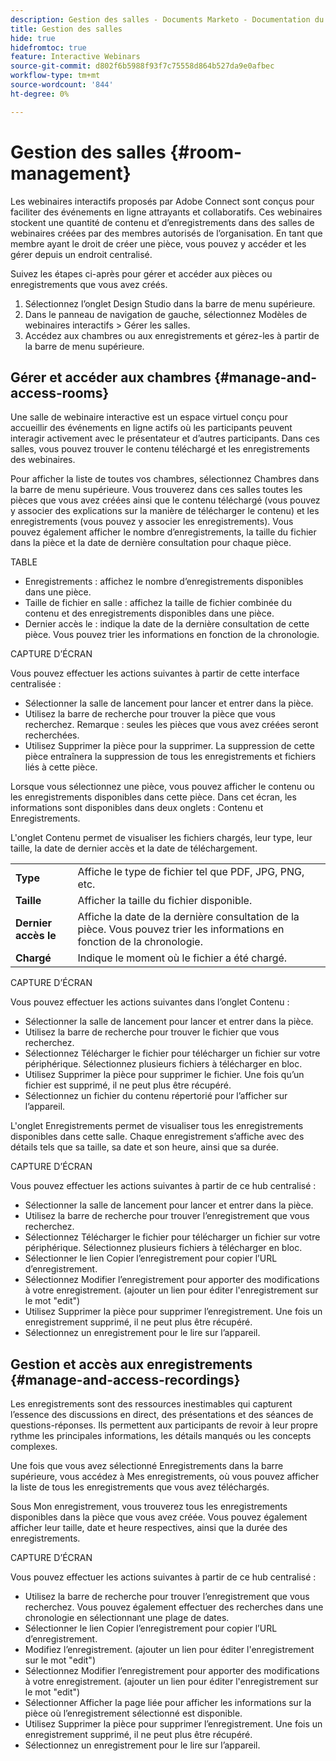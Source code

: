 ```yaml
---
description: Gestion des salles - Documents Marketo - Documentation du produit
title: Gestion des salles
hide: true
hidefromtoc: true
feature: Interactive Webinars
source-git-commit: d802f6b5988f93f7c75558d864b527da9e0afbec
workflow-type: tm+mt
source-wordcount: '844'
ht-degree: 0%

---
```


# Gestion des salles {#room-management}

Les webinaires interactifs proposés par Adobe Connect sont conçus pour faciliter des événements en ligne attrayants et collaboratifs. Ces webinaires stockent une quantité de contenu et d’enregistrements dans des salles de webinaires créées par des membres autorisés de l’organisation. En tant que membre ayant le droit de créer une pièce, vous pouvez y accéder et les gérer depuis un endroit centralisé.

Suivez les étapes ci-après pour gérer et accéder aux pièces ou enregistrements que vous avez créés.

1. Sélectionnez l’onglet Design Studio dans la barre de menu supérieure.
1. Dans le panneau de navigation de gauche, sélectionnez Modèles de webinaires interactifs > Gérer les salles.
1. Accédez aux chambres ou aux enregistrements et gérez-les à partir de la barre de menu supérieure.

## Gérer et accéder aux chambres {#manage-and-access-rooms}

Une salle de webinaire interactive est un espace virtuel conçu pour accueillir des événements en ligne actifs où les participants peuvent interagir activement avec le présentateur et d’autres participants. Dans ces salles, vous pouvez trouver le contenu téléchargé et les enregistrements des webinaires.

Pour afficher la liste de toutes vos chambres, sélectionnez Chambres dans la barre de menu supérieure. Vous trouverez dans ces salles toutes les pièces que vous avez créées ainsi que le contenu téléchargé (vous pouvez y associer des explications sur la manière de télécharger le contenu) et les enregistrements (vous pouvez y associer les enregistrements). Vous pouvez également afficher le nombre d’enregistrements, la taille du fichier dans la pièce et la date de dernière consultation pour chaque pièce.

TABLE

* Enregistrements : affichez le nombre d’enregistrements disponibles dans une pièce.
* Taille de fichier en salle : affichez la taille de fichier combinée du contenu et des enregistrements disponibles dans une pièce.
* Dernier accès le : indique la date de la dernière consultation de cette pièce. Vous pouvez trier les informations en fonction de la chronologie.

CAPTURE D’ÉCRAN

Vous pouvez effectuer les actions suivantes à partir de cette interface centralisée :

* Sélectionner la salle de lancement   pour lancer et entrer dans la pièce.
* Utilisez la barre de recherche pour trouver la pièce que vous recherchez.
Remarque : seules les pièces que vous avez créées seront recherchées.
* Utilisez Supprimer la pièce pour la supprimer. La suppression de cette pièce entraînera la suppression de tous les enregistrements et fichiers liés à cette pièce.

Lorsque vous sélectionnez une pièce, vous pouvez afficher le contenu ou les enregistrements disponibles dans cette pièce. Dans cet écran, les informations sont disponibles dans deux onglets : Contenu et Enregistrements.

L&#39;onglet Contenu permet de visualiser les fichiers chargés, leur type, leur taille, la date de dernier accès et la date de téléchargement.

<table><tbody>
  <tr>
    <td><b>Type</td>
    <td>Affiche le type de fichier tel que PDF, JPG, PNG, etc.</td>
  </tr>
  <tr>
    <td><b>Taille</td>
    <td>Afficher la taille du fichier disponible.</td>
  </tr>
  <tr>
    <td><b>Dernier accès le</td>
    <td>Affiche la date de la dernière consultation de la pièce. Vous pouvez trier les informations en fonction de la chronologie.</td>
  </tr>
  <tr>
    <td><b>Chargé</td>
    <td>Indique le moment où le fichier a été chargé.</td>
  </tr>
</tbody>
</table>

CAPTURE D’ÉCRAN

Vous pouvez effectuer les actions suivantes dans l’onglet Contenu :

* Sélectionner la salle de lancement   pour lancer et entrer dans la pièce.
* Utilisez la barre de recherche pour trouver le fichier que vous recherchez.
* Sélectionnez Télécharger le fichier pour télécharger un fichier sur votre périphérique. Sélectionnez plusieurs fichiers à télécharger en bloc.
* Utilisez Supprimer la pièce pour supprimer le fichier. Une fois qu’un fichier est supprimé, il ne peut plus être récupéré.
* Sélectionnez un fichier du contenu répertorié pour l’afficher sur l’appareil.

L&#39;onglet Enregistrements permet de visualiser tous les enregistrements disponibles dans cette salle. Chaque enregistrement s’affiche avec des détails tels que sa taille, sa date et son heure, ainsi que sa durée.

CAPTURE D’ÉCRAN

Vous pouvez effectuer les actions suivantes à partir de ce hub centralisé :

* Sélectionner la salle de lancement   pour lancer et entrer dans la pièce.
* Utilisez la barre de recherche pour trouver l’enregistrement que vous recherchez.
* Sélectionnez Télécharger le fichier pour télécharger un fichier sur votre périphérique. Sélectionnez plusieurs fichiers à télécharger en bloc.
* Sélectionner le lien Copier l’enregistrement   pour copier l’URL d’enregistrement.
* Sélectionnez Modifier l’enregistrement pour apporter des modifications à votre enregistrement. (ajouter un lien pour éditer l&#39;enregistrement sur le mot &quot;edit&quot;)
* Utilisez Supprimer la pièce pour supprimer l’enregistrement. Une fois un enregistrement supprimé, il ne peut plus être récupéré.
* Sélectionnez un enregistrement pour le lire sur l’appareil.

## Gestion et accès aux enregistrements {#manage-and-access-recordings}

Les enregistrements sont des ressources inestimables qui capturent l’essence des discussions en direct, des présentations et des séances de questions-réponses. Ils permettent aux participants de revoir à leur propre rythme les principales informations, les détails manqués ou les concepts complexes.

Une fois que vous avez sélectionné Enregistrements dans la barre supérieure, vous accédez à Mes enregistrements, où vous pouvez afficher la liste de tous les enregistrements que vous avez téléchargés.

Sous Mon enregistrement, vous trouverez tous les enregistrements disponibles dans la pièce que vous avez créée. Vous pouvez également afficher leur taille, date et heure respectives, ainsi que la durée des enregistrements.

CAPTURE D’ÉCRAN

Vous pouvez effectuer les actions suivantes à partir de ce hub centralisé :

* Utilisez la barre de recherche pour trouver l’enregistrement que vous recherchez. Vous pouvez également effectuer des recherches dans une chronologie en sélectionnant une plage de dates.
* Sélectionner le lien Copier l’enregistrement   pour copier l’URL d’enregistrement.
* Modifiez l’enregistrement. (ajouter un lien pour éditer l&#39;enregistrement sur le mot &quot;edit&quot;)
* Sélectionnez Modifier l’enregistrement pour apporter des modifications à votre enregistrement. (ajouter un lien pour éditer l&#39;enregistrement sur le mot &quot;edit&quot;)
* Sélectionner Afficher la page liée   pour afficher les informations sur la pièce où l’enregistrement sélectionné est disponible.
* Utilisez Supprimer la pièce pour supprimer l’enregistrement. Une fois un enregistrement supprimé, il ne peut plus être récupéré.
* Sélectionnez un enregistrement pour le lire sur l’appareil.
